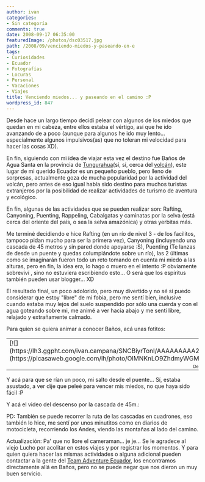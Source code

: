 ```yaml
---
author: ivan
categories:
- Sin categoría
comments: true
date: 2008-09-17 06:35:00
featuredImage: /photos/dsc03517.jpg
path: /2008/09/venciendo-miedos-y-paseando-en-e
tags:
- Curiosidades
- Ecuador
- Fotografías
- Locuras
- Personal
- Vacaciones
- Viajes
title: Venciendo miedos... y paseando en el camino :P
wordpress_id: 847
---
```


Desde hace un largo tiempo decidí pelear con algunos de los miedos que quedan en mi cabeza, entre ellos estaba el vértigo, así que he ido avanzando de a poco (aunque para algunos he ido muy lento... especialmente algunos impulsivos(as) que no toleran mi velocidad para hacer las cosas XD).

En fin, siguiendo con mi idea de viajar esta vez el destino fue Baños de Agua Santa en la provincia de [Tungurahua](https://es.wikipedia.org/wiki/Tungurahua_%28provincia%29)(sí, sí, cerca del [volcán](https://es.wikipedia.org/wiki/Tungurahua_%28volc%C3%A1n%29)), este lugar de mi querido Ecuador es un pequeño pueblo, pero lleno de sorpresas, actualmente goza de mucha popularidad por la actividad del volcán, pero antes de eso igual había sido destino para muchos turistas extranjeros por la posibilidad de realizar actividades de turismo de aventura y ecológico.

En fin, algunas de las actividades que se pueden realizar son: Rafting, Canyoning, Puenting, Rappeling, Cabalgatas y caminatas por la selva (está cerca del oriente del país, o sea la selva amazónica) y otras yerbitas más.

Me terminé decidiendo e hice Rafting (en un río de nivel 3 - de los facilitos, tampoco pidan mucho para ser la primera vez), Canyoning (incluyendo una cascada de 45 metros y sin pared donde apoyarse :S), Puenting (Te lanzas de desde un puente y quedas columpiándote sobre un río), las 2 últimas como se imaginarán fueron todo un reto tomando en cuenta mi miedo a las alturas, pero en fin, la idea era, lo hago o muero en el intento :P obviamente sobreviví , sino no estuviera escribiendo esto... O será que los espíritus también pueden usar blogger... XD

El resultado final, un poco adolorido, pero muy divertido y no sé si puedo considerar que estoy "libre" de mi fobia, pero me sentí bien, inclusive cuando estaba muy lejos del suelo suspendido por sólo una cuerda y con el agua goteando sobre mi, me animé a ver hacia abajo y me sentí libre, relajado y extrañamente calmado.

Para quien se quiera animar a conocer Baños, acá unas fotitos:

<table style="width: auto;" ><tbody ><tr >
<td >[![](https://lh3.ggpht.com/ivan.campana/SNCBiyrTonI/AAAAAAAAA2s/RWzq0IbUloA/s400/dsc03517.jpg)](https://picasaweb.google.com/lh/photo/OlMNKnLO9ZhdmyWGMUJAkw)
</td></tr><tr >
<td style="font-family: arial,sans-serif; font-size: 11px; text-align: right;" >De [Baños](https://picasaweb.google.com/ivan.campana/BaOs)
</td></tr></tbody></table>

Y acá para que se rían un poco, mi salto desde el puente... Sí, estaba asustado, a ver dije que peleé para vencer mis miedos, no que haya sido fácil :P

Y acá el video del descenso por la cascada de 45m.:

PD: También se puede recorrer la ruta de las cascadas en cuadrones, eso también lo hice, me sentí por unos minutitos como en diarios de motocicleta, recorriendo los Andes, viendo las montañas al lado del camino.

Actualización: Pa' que no llore el cameraman... je je... Se le agradece al viejo Lucho por acolitar en estos viajes y por registrar los momentos. Y para quien quiera hacer las mismas actividades o alguna adicional pueden contactar a la gente del [Team Adventure Ecuador](https://www.teamecuador.com/), los encontramos directamente allá en Baños, pero no se puede negar que nos dieron un muy buen servicio.